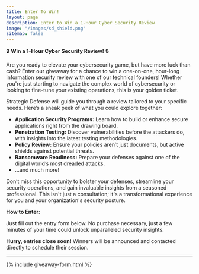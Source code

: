```yaml
---
title: Enter To Win!
layout: page
description: Enter to Win a 1-Hour Cyber Security Review
image: "/images/sd_shield.png"
sitemap: false
---
```


🔒 **Win a 1-Hour Cyber Security Review!** 🔒 

Are you ready to elevate your cybersecurity game, but have more luck than cash? Enter our giveaway for a chance to win a one-on-one, hour-long information security review with one of our technical founders! Whether you're just starting to navigate the complex world of cybersecurity or looking to fine-tune your existing operations, this is your golden ticket. 

Strategic Defense will guide you through a review tailored to your specific needs. Here’s a sneak peek of what you could explore together: 

- **Application Security Programs:** Learn how to build or enhance secure applications right from the drawing board. 
- **Penetration Testing:** Discover vulnerabilities before the attackers do, with insights into the latest testing methodologies. 
- **Policy Review:** Ensure your policies aren’t just documents, but active shields against potential threats. 
- **Ransomware Readiness:** Prepare your defenses against one of the digital world’s most dreaded attacks. 
- ...and much more! 

Don’t miss this opportunity to bolster your defenses, streamline your security operations, and gain invaluable insights from a seasoned professional. This isn't just a consultation; it's a transformational experience for you and your organization's security posture. 

**How to Enter:** 

Just fill out the entry form below. No purchase necessary, just a few minutes of your time could unlock unparalleled security insights. 

**Hurry, entries close soon!** Winners will be announced and contacted directly to schedule their session. 

---
{% include giveaway-form.html %}

